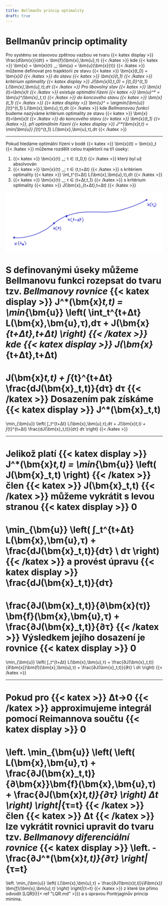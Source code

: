 ```yaml
---
title: Bellmanův princip optimality
draft: true
---
```


# Bellmanův princip optimality

Pro systému se stavovou zpětnou vazbou ve tvaru
{{< katex display >}}
\frac{d\bm{x}}{dτ} = \bm{f}(\bm{x},\bm{u},τ)
{{< /katex >}}
kde {{< katex >}} \bm{x} = \bm{x}(τ) \,,\; \bm{u} = \bm{u}(\bm{x}(τ)) {{< /katex >}} <!-- dále jen {{< katex >}} \bm{\dot{x}} = \bm{f}(\bm{x},\bm{u},τ) {{< /katex >}} -->
můžeme definovat pro trajektorii ze stavu {{< katex >}} \bm{x}(t_0) = \bm{x}_0 {{< /katex >}} do stavu {{< katex >}} \bm{x}(t_1) {{< /katex >}} kritérium optimality
{{< katex display >}}
J(\bm{x}_0,t_0) = ∫_{t_0}^{t_1} L(\bm{x},\bm{u},τ)\,dτ
{{< /katex >}}
Pro libovolný stav {{< katex >}} \bm{x}(t)=\bm{x}_t {{< /katex >}} existuje optimální řízení {{< katex >}} \bm{u}^* = \bm{u}^*(\bm{x}_t,τ) {{< /katex >}} do koncového stavu {{< katex >}} \bm{x}(t_1) {{< /katex >}}
{{< katex display >}}
\bm{u}^* = \argmin_{\bm{u}} ∫_{t}^{t_1} L(\bm{x},\bm{u},τ)\,dτ
{{< /katex >}}
kde *Bellmanovou funkcí* budeme nazýváme kritérium optimality ze stavu {{< katex >}} \bm{x}(t)=\bm{x}_t {{< /katex >}} do koncového stavu {{< katex >}} \bm{x}(t_1) {{< /katex >}}, při optimálním řízení
{{< katex display >}}
J^*(\bm{x}_t,t) = \min_{\bm{u}} ∫_{t}^{t_1} L(\bm{x},\bm{u},τ)\,dτ
{{< /katex >}}

---

Pokud hledáme optimální řízení v bodě {{< katex >}} \bm{x}(t) = \bm{x}_t {{< /katex >}} můžeme rozdělit celou trajektorii na tři úseky:

1. {{< katex >}} \bm{x}(τ) \,,\; τ ∈ ⟨t_0,t) {{< /katex >}} který byl už absolvován
2. {{< katex >}} \bm{x}(τ) \,,\; τ ∈ ⟨t,t+Δt) {{< /katex >}} s kritériem optimality {{< katex >}} \int_t^{t+Δt} L(\bm{x},\bm{u},τ)\,dτ {{< /katex >}}
3. {{< katex >}} \bm{x}(τ) \,,\; τ ∈ ⟨t+Δt,t_1⟩ {{< /katex >}} s kritérium optimality {{< katex >}} J(\bm{x}_{t+Δt},t+Δt) {{< /katex >}}

![trajektorie](/Trajektorie.png)

S definovanými úseky můžeme Bellmanovu funkci rozepsat do tvaru tzv. *Bellmanovy rovnice*
{{< katex display >}}
J^*(\bm{x}_t,t) = \min_{\bm{u}} \left( \int_t^{t+Δt} L(\bm{x},\bm{u},τ)\,dτ + J(\bm{x}_{t+Δt},t+Δt) \right)
{{< /katex >}}
kde <!-- {{< katex >}} \bm{x}_{t+Δt} = \bm{x}(t+Δt) {{< /katex >}} a -->
{{< katex display >}}
J(\bm{x}_{t+Δt},t+Δt)
=
J(\bm{x}_t,t)
+
∫_{t}^{t+Δt} \frac{dJ(\bm{x}_t,t)}{dτ} dτ
{{< /katex >}}
Dosazením pak získáme
{{< katex display >}}
J^*(\bm{x}_t,t)
=
\min_{\bm{u}} \left(
	∫_t^{t+Δt} L(\bm{x},\bm{u},τ)\,dτ
	+
	J(\bm{x}_t,t)
	+
	∫_{t}^{t+Δt} \frac{dJ(\bm{x}_t,t)}{dτ} dτ
\right)
{{< /katex >}}

---
Jelikož platí
{{< katex display >}}
J^*(\bm{x}_t,t) = \min_{\bm{u}} \left( J(\bm{x}_t,t) \right)
{{< /katex >}}
člen {{< katex >}} J(\bm{x}_t,t) {{< /katex >}} můžeme vykrátit s levou stranou
{{< katex display >}}
0
=
\min_{\bm{u}} \left(
	∫_t^{t+Δt} L(\bm{x},\bm{u},τ)
	+
    \frac{dJ(\bm{x}_t,t)}{dτ} \ dτ
\right)
{{< /katex >}}
a provést úpravu
{{< katex display >}}
\frac{dJ(\bm{x}_t,t)}{dτ}
=
\frac{∂J(\bm{x}_t,t)}{∂\bm{x}(τ)} \bm{f}(\bm{x},\bm{u},τ)
+
\frac{∂J(\bm{x}_t,t)}{∂τ}
{{< /katex >}}
Výsledkem jejího dosazení je rovnice
{{< katex display >}}
0
=
\min_{\bm{u}} \left(
∫_t^{t+Δt}
L(\bm{x},\bm{u},τ) + \frac{∂J(\bm{x}_t,t)}{∂\bm{x}}\bm{f}(\bm{x},\bm{u},τ) + \frac{∂J(\bm{x}_t,t)}{∂τ}
\ dτ
\right)
{{< /katex >}}

---
Pokud pro {{< katex >}} Δt→0 {{< /katex >}} approximujeme integrál pomocí Reimannova součtu
{{< katex display >}}
0
=
\left.
\min_{\bm{u}} \left(
\left(
L(\bm{x},\bm{u},τ) + \frac{∂J(\bm{x}_t,t)}{∂\bm{x}}\bm{f}(\bm{x},\bm{u},τ) + \frac{∂J(\bm{x}_t,t)}{∂τ}
\right)
Δt
\right)
\right|_{τ=t}
{{< /katex >}}
člen {{< katex >}} Δt {{< /katex >}} lze vykrátit rovnici upravit do tvaru tzv. *Bellmanovy diferenciální rovnice*
{{< katex display >}}
\left. -\frac{∂J^*(\bm{x}_t,t)}{∂τ} \right|_{τ=t}
=
\left.
\min_{\bm{u}} \left(
	L(\bm{x},\bm{u},τ)
	+
	\frac{∂J(\bm{x}_t,t)}{∂\bm{x}}	
	\bm{f}(\bm{x},\bm{u},τ)
\right)
\right|_{τ=t}
{{< /katex >}}
z které lze přímo odvodit [LQR]({{< ref "LQR.md" >}}) a s úpravou Pontrjaginův princip minima.